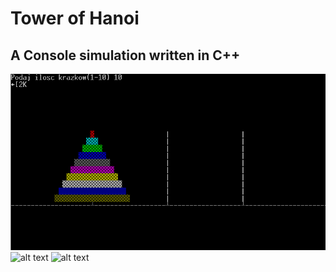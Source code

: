 # Tower of Hanoi

A Console simulation written in C++
-
![alt text](https://github.com/TheTerabit/Hanoi-new/blob/master/hanoi2.png)
![alt text](https://i.imgur.com/zTobATk.png)
![alt text](https://i.imgur.com/BWPrFmE.png)
